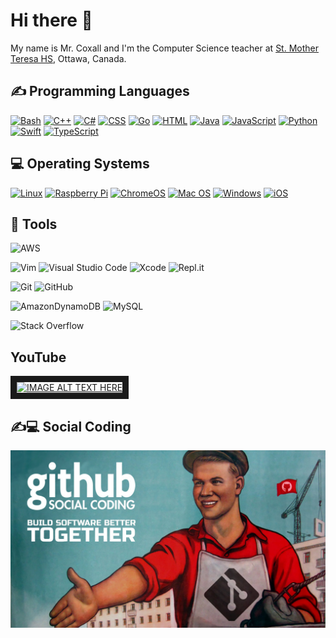 <h1>Hi there 👋</h1>
<p>My name is Mr. Coxall and I'm the Computer Science teacher at <a href="http://mths.ca">St. Mother Teresa HS</a>, Ottawa, Canada.</p>

<h2>✍ Programming Languages</h2>
<p>
  <a href="https://github.com/search?q=user%3AMr-Coxall+language%3Abash"><img alt="Bash" src="https://img.shields.io/badge/Bash-121011.svg?logo=gnu-bash&logoColor=white"></a>
  <a href="https://github.com/search?q=user%3AMr-Coxall+language%3Acpp"><img alt="C++" src="https://custom-icon-badges.herokuapp.com/badge/C++-9C033A.svg?logo=cpp2&logoColor=white"></a>
  <a href="https://github.com/search?q=user%3AMr-Coxall+language%3Acsharp"><img alt="C#" src="https://custom-icon-badges.herokuapp.com/badge/C%23-68217A.svg?logo=cs2&logoColor=white"></a>
  <a href="https://github.com/search?q=user%3AMr-Coxall+language%3Acss"><img alt="CSS" src="https://img.shields.io/badge/CSS-1572B6.svg?logo=css3&logoColor=white"></a>
  <a href="https://github.com/search?q=user%3AMr-Coxall+language%3Ago"><img alt="Go" src="https://img.shields.io/badge/go-%2300ADD8?logo=go&logoColor=white"></a>
  <a href="https://github.com/search?q=user%3AMr-Coxall+language%3Ahtml"><img alt="HTML" src="https://img.shields.io/badge/HTML-E34F26.svg?logo=html5&logoColor=white"></a>
  <a href="https://github.com/search?q=user%3AMr-Coxall+language%3Ajava"><img alt="Java" src="https://img.shields.io/badge/Java-007396.svg?logo=java&logoColor=white"></a>
  <a href="https://github.com/search?q=user%3AMr-Coxall+language%3Ajavascript"><img alt="JavaScript" src="https://img.shields.io/badge/JavaScript-F7DF1E.svg?logo=javascript&logoColor=black"></a>
  <a href="https://github.com/search?q=user%3AMr-Coxall+language%3Apython"><img alt="Python" src="https://img.shields.io/badge/Python-14354C.svg?logo=python&logoColor=white"></a>
  <a href="https://github.com/search?q=user%3AMr-Coxall+language%3Aswift"><img alt="Swift" src="https://img.shields.io/badge/swift-F54A2A.svg?logo=swift&logoColor=white"></a>
  <a href="https://github.com/search?q=user%3AMr-Coxall+language%3Atypescript"><img alt="TypeScript" src="https://img.shields.io/badge/typescript-%23007ACC.svg?logo=typescript&logoColor=white"></a>
</p>

<h2>💻 Operating Systems</h2>
<p>
  <a href="https://linux.org/"><img src="https://img.shields.io/badge/Linux-FCC624?logo=linux&logoColor=white" alt="Linux"></a>
  <a href="https://www.raspberrypi.com/"><img src="https://img.shields.io/badge/-RaspberryPi-C51A4A?logo=Raspberry-Pi&logoColor=white" alt="Raspberry Pi"></a>
  <a href="https://www.google.com/intl/en_ca/chromebook/chrome-os/"><img src="https://img.shields.io/badge/chrome%20os-3d89fc?logo=google%20chrome&logoColor=white" alt="ChromeOS"></a>
  <a href="https://www.apple.com/ca/macos/"><img src="https://img.shields.io/badge/mac%20os-000000?logo=macos&logoColor=white" alt="Mac OS"></a>
  <a href="https://www.microsoft.com/en-ca/windows/"><img src="https://img.shields.io/badge/Windows-0078D6?logo=windows&logoColor=white" alt="Windows"></a>
  <a href="https://www.apple.com/ca/ios/"><img src="https://img.shields.io/badge/iOS-000000?logo=ios&logoColor=white" alt="iOS"></a>
</p>

## 🔧 Tools

  ![AWS](https://img.shields.io/badge/AWS-%23FF9900.svg?style=for-the-badge&logo=amazon-aws&logoColor=white)
  
  ![Vim](https://img.shields.io/badge/VIM-%2311AB00.svg?style=for-the-badge&logo=vim&logoColor=white)
  ![Visual Studio Code](https://img.shields.io/badge/Visual%20Studio%20Code-0078d7.svg?style=for-the-badge&logo=visual-studio-code&logoColor=white)
  ![Xcode](https://img.shields.io/badge/Xcode-007ACC?style=for-the-badge&logo=Xcode&logoColor=white)
  ![Repl.it](https://img.shields.io/badge/Repl.it-%230D101E.svg?style=for-the-badge&logo=replit&logoColor=white)
  
  ![Git](https://img.shields.io/badge/git-%23F05033.svg?style=for-the-badge&logo=git&logoColor=white)
  ![GitHub](https://img.shields.io/badge/github-%23121011.svg?style=for-the-badge&logo=github&logoColor=white)
  
  ![AmazonDynamoDB](https://img.shields.io/badge/Amazon%20DynamoDB-4053D6?style=for-the-badge&logo=Amazon%20DynamoDB&logoColor=white)
  ![MySQL](https://img.shields.io/badge/mysql-%2300f.svg?style=for-the-badge&logo=mysql&logoColor=white)
  
  ![Stack Overflow](https://img.shields.io/badge/-Stackoverflow-FE7A16?style=for-the-badge&logo=stack-overflow&logoColor=white)

## YouTube

<a href="http://www.youtube.com/watch?feature=player_embedded&v=PLJafb_gms6qMiRUqLi8rSH-bndwuXOMFv
" target="_blank"><img src="http://img.youtube.com/vi/PLJafb_gms6qMiRUqLi8rSH-bndwuXOMFv/0.jpg" 
alt="IMAGE ALT TEXT HERE" width="240" height="180" border="10" /></a>

## ✍💻 Social Coding

![Social Coding](./images/social_coding.jpg)
